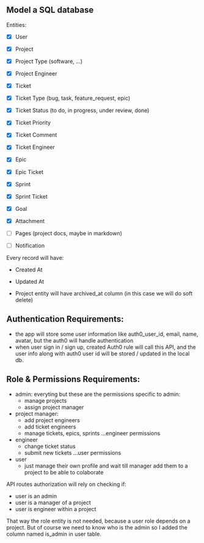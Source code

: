 ## Model a SQL database

Entities:

- [x] User
- [x] Project
- [x] Project Type (software, ...)
- [x] Project Engineer
- [x] Ticket
- [x] Ticket Type (bug, task, feature_request, epic)
- [x] Ticket Status (to do, in progress, under review, done)
- [x] Ticket Priority
- [x] Ticket Comment
- [x] Ticket Engineer
- [x] Epic
- [x] Epic Ticket
- [x] Sprint
- [x] Sprint Ticket
- [x] Goal
- [x] Attachment

- [ ] Pages (project docs, maybe in markdown)
- [ ] Notification

Every record will have:
  - Created At
  - Updated At

- Project entity will have archived_at column (in this case we will do soft delete)

## Authentication Requirements:

  - the app will store some user information like auth0_user_id, email, name, avatar, but the auth0 will handle authentication
  - when user sign in / sign up, created Auth0 rule will call this API, and the user info along with auth0 user id will be stored / updated in the local db.
  
## Role & Permissions Requirements:
- admin:
  everyting but these are the permissions specific to admin:
    - manage projects
    - assign project manager
- project manager:
  - add project engineers
  - add ticket engineers
  - manage tickets, epics, sprints
  ...engineer permissions
- engineer
  - change ticket status
  - submit new tickets
  ...user permissions
- user
  - just manage their own profile and wait till manager add them to a project to be able to colaborate

API routes authorization will rely on checking if:
  - user is an admin
  - user is a manager of a project
  - user is engineer within a project

That way the role entity is not needed, because a user role depends on a project.
But of course we need to know who is the admin so I added the column named is_admin in user table.
